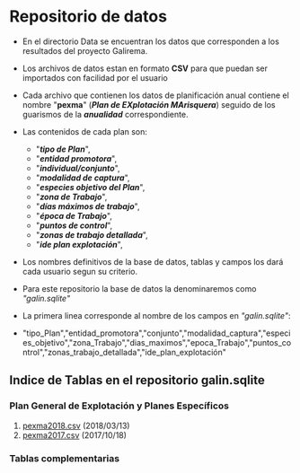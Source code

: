 # Repositorio de datos

* En el directorio Data se encuentran los datos que corresponden a los resultados del proyecto Galirema.
* Los archivos de datos estan en formato __CSV__ para que puedan ser importados con facilidad por el usuario
* Cada archivo que contienen los datos de planificación anual contiene el nombre "__pexma__" (___Plan de EXplotación MArisquera___) seguido de los guarismos de la ___anualidad___ correspondiente.
* Las contenidos de cada plan son:
  * "___tipo de Plan___",
  * "___entidad promotora___",
  * "___individual/conjunto___",
  * "___modalidad de captura___",
  * "___especies objetivo del Plan___",
  * "___zona de Trabajo___",
  * "___días máximos de trabajo___",
  * "___época de Trabajo___",
  * "___puntos de control___",
  * "___zonas de trabajo detallada___",
  * "___ide plan explotación___",
  
* Los nombres definitivos de la base de datos, tablas y campos los dará cada usuario segun su criterio.
* Para este repositorio la base de datos la denominaremos como _"galin.sqlite"_
* La primera linea corresponde al nombre de los campos en _"galin.sqlite"_:
 * "tipo_Plan","entidad_promotora","conjunto","modalidad_captura","especies_objetivo","zona_Trabajo","dias_maximos","epoca_Trabajo","puntos_control","zonas_trabajo_detallada","ide_plan_explotación"


## Indice de Tablas en el repositorio galin.sqlite

### Plan General de Explotación y Planes Específicos

1. [pexma2018.csv](pexma2018.csv)  (2018/03/13)
1. [pexma2017.csv](pexma2017.csv)  (2017/10/18)




### Tablas complementarias


